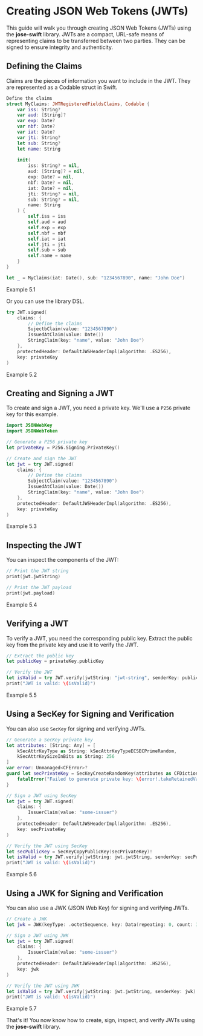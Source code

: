 # Creating JSON Web Tokens (JWTs)

This guide will walk you through creating JSON Web Tokens (JWTs) using the **jose-swift** library. JWTs are a compact, URL-safe means of representing claims to be transferred between two parties. They can be signed to ensure integrity and authenticity.

## Defining the Claims

Claims are the pieces of information you want to include in the JWT. They are represented as a Codable struct in Swift.

```swift
Define the claims
struct MyClaims: JWTRegisteredFieldsClaims, Codable {
    var iss: String?
    var aud: [String]?
    var exp: Date?
    var nbf: Date?
    var iat: Date?
    var jti: String?
    let sub: String?
    let name: String
    
    init(
        iss: String? = nil,
        aud: [String]? = nil,
        exp: Date? = nil,
        nbf: Date? = nil,
        iat: Date? = nil,
        jti: String? = nil,
        sub: String? = nil,
        name: String
    ) {
        self.iss = iss
        self.aud = aud
        self.exp = exp
        self.nbf = nbf
        self.iat = iat
        self.jti = jti
        self.sub = sub
        self.name = name
    }
}

let _ = MyClaims(iat: Date(), sub: "1234567890", name: "John Doe")
```
Example 5.1

Or you can use the library DSL.

```swift
try JWT.signed(
    claims: {
        // Define the claims
        SujectbClaim(value: "1234567890")
        IssuedAtClaim(value: Date())
        StringClaim(key: "name", value: "John Doe")
    },
    protectedHeader: DefaultJWSHeaderImpl(algorithm: .ES256),
    key: privateKey
)
```
Example 5.2

## Creating and Signing a JWT

To create and sign a JWT, you need a private key. We'll use a `P256` private key for this example.

```swift
import JSONWebKey
import JSONWebToken

// Generate a P256 private key
let privateKey = P256.Signing.PrivateKey()

// Create and sign the JWT
let jwt = try JWT.signed(
    claims: {
        // Define the claims
        SubjectClaim(value: "1234567890")
        IssuedAtClaim(value: Date())
        StringClaim(key: "name", value: "John Doe")
    },
    protectedHeader: DefaultJWSHeaderImpl(algorithm: .ES256),
    key: privateKey
)
```
Example 5.3

## Inspecting the JWT

You can inspect the components of the JWT:

```swift
// Print the JWT string
print(jwt.jwtString)

// Print the JWT payload
print(jwt.payload)
```
Example 5.4

## Verifying a JWT

To verify a JWT, you need the corresponding public key. Extract the public key from the private key and use it to verify the JWT.

```swift
// Extract the public key
let publicKey = privateKey.publicKey

// Verify the JWT
let isValid = try JWT.verify(jwtString: "jwt-string", senderKey: publicKey)
print("JWT is valid: \(isValid)")
```
Example 5.5

## Using a SecKey for Signing and Verification

You can also use `SecKey` for signing and verifying JWTs.

```swift
// Generate a SecKey private key
let attributes: [String: Any] = [
    kSecAttrKeyType as String: kSecAttrKeyTypeECSECPrimeRandom,
    kSecAttrKeySizeInBits as String: 256
]
var error: Unmanaged<CFError>?
guard let secPrivateKey = SecKeyCreateRandomKey(attributes as CFDictionary, &error) else {
    fatalError("Failed to generate private key: \(error!.takeRetainedValue())")
}

// Sign a JWT using SecKey
let jwt = try JWT.signed(
    claims: {
        IssuerClaim(value: "some-issuer")
    },
    protectedHeader: DefaultJWSHeaderImpl(algorithm: .ES256),
    key: secPrivateKey
)

// Verify the JWT using SecKey
let secPublicKey = SecKeyCopyPublicKey(secPrivateKey)!
let isValid = try JWT.verify(jwtString: jwt.jwtString, senderKey: secPublicKey)
print("JWT is valid: \(isValid)")
```
Example 5.6

## Using a JWK for Signing and Verification

You can also use a JWK (JSON Web Key) for signing and verifying JWTs.

```swift
// Create a JWK
let jwk = JWK(keyType: .octetSequence, key: Data(repeating: 0, count: 32))

// Sign a JWT using JWK
let jwt = try JWT.signed(
    claims: {
        IssuerClaim(value: "some-issuer")
    },
    protectedHeader: DefaultJWSHeaderImpl(algorithm: .HS256),
    key: jwk
)

// Verify the JWT using JWK
let isValid = try JWT.verify(jwtString: jwt.jwtString, senderKey: jwk)
print("JWT is valid: \(isValid)")
```
Example 5.7

That's it! You now know how to create, sign, inspect, and verify JWTs using the **jose-swift** library.
